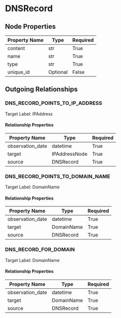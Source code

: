 
# DNSRecord

## Node Properties

| Property Name | Type | Required |
| ------------- | ---- | -------- |
| content | str | True |
| name | str | True |
| type | str | True |
| unique_id | Optional | False |



## Outgoing Relationships

### DNS_RECORD_POINTS_TO_IP_ADDRESS

Target Label: IPAddress

#### Relationship Properties

| Property Name | Type | Required |
| ------------- | ---- | -------- |
| observation_date | datetime | True |
| target | IPAddressNode | True |
| source | DNSRecord | True |


### DNS_RECORD_POINTS_TO_DOMAIN_NAME

Target Label: DomainName

#### Relationship Properties

| Property Name | Type | Required |
| ------------- | ---- | -------- |
| observation_date | datetime | True |
| target | DomainName | True |
| source | DNSRecord | True |


### DNS_RECORD_FOR_DOMAIN

Target Label: DomainName

#### Relationship Properties

| Property Name | Type | Required |
| ------------- | ---- | -------- |
| observation_date | datetime | True |
| target | DomainName | True |
| source | DNSRecord | True |




